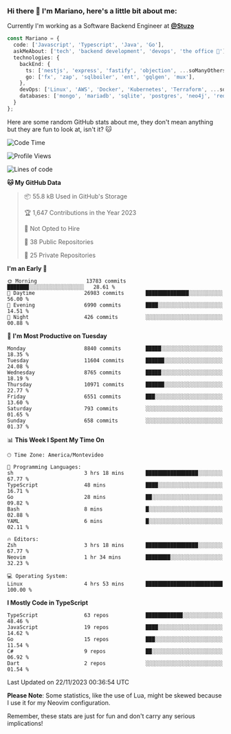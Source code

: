 ### Hi there 👋 I'm Mariano, here's a little bit about me:

Currently I'm working as a Software Backend Engineer at [**@Stuzo**](https://www.stuzo.com/)

```ts
const Mariano = {
  code: ['Javascript', 'Typescript', 'Java', 'Go'],
  askMeAbout: ['tech', 'backend development', 'devops', 'the office 💼'],
  technologies: {
    backEnd: {
      ts: ['nestjs', 'express', 'fastify', 'objection', ...soManyOthersFrameworks],
      go: ['fx', 'zap', 'sqlboiler', 'ent', 'gqlgen', 'mux'],
    },
    devOps: ['Linux', 'AWS', 'Docker', 'Kubernetes', 'Terraform', ...soManyOthersTools],
    databases: ['mongo', 'mariadb', 'sqlite', 'postgres', 'neo4j', 'redis', ...],
  }
};
```

Here are some random GitHub stats about me, they don't mean anything but they are fun to look at, isn't it? 🐱

<!--START_SECTION:waka-->
![Code Time](http://img.shields.io/badge/Code%20Time-1%2C370%20hrs%2031%20mins-blue)

![Profile Views](http://img.shields.io/badge/Profile%20Views-0-blue)

![Lines of code](https://img.shields.io/badge/From%20Hello%20World%20I%27ve%20Written-12.1%20million%20lines%20of%20code-blue)

**🐱 My GitHub Data** 

> 📦 55.8 kB Used in GitHub's Storage 
 > 
> 🏆 1,647 Contributions in the Year 2023
 > 
> 🚫 Not Opted to Hire
 > 
> 📜 38 Public Repositories 
 > 
> 🔑 25 Private Repositories 
 > 
**I'm an Early 🐤** 

```text
🌞 Morning                13783 commits       ███████░░░░░░░░░░░░░░░░░░   28.61 % 
🌆 Daytime                26983 commits       ██████████████░░░░░░░░░░░   56.00 % 
🌃 Evening                6990 commits        ████░░░░░░░░░░░░░░░░░░░░░   14.51 % 
🌙 Night                  426 commits         ░░░░░░░░░░░░░░░░░░░░░░░░░   00.88 % 
```
📅 **I'm Most Productive on Tuesday** 

```text
Monday                   8840 commits        █████░░░░░░░░░░░░░░░░░░░░   18.35 % 
Tuesday                  11604 commits       ██████░░░░░░░░░░░░░░░░░░░   24.08 % 
Wednesday                8765 commits        █████░░░░░░░░░░░░░░░░░░░░   18.19 % 
Thursday                 10971 commits       ██████░░░░░░░░░░░░░░░░░░░   22.77 % 
Friday                   6551 commits        ███░░░░░░░░░░░░░░░░░░░░░░   13.60 % 
Saturday                 793 commits         ░░░░░░░░░░░░░░░░░░░░░░░░░   01.65 % 
Sunday                   658 commits         ░░░░░░░░░░░░░░░░░░░░░░░░░   01.37 % 
```


📊 **This Week I Spent My Time On** 

```text
🕑︎ Time Zone: America/Montevideo

💬 Programming Languages: 
sh                       3 hrs 18 mins       █████████████████░░░░░░░░   67.77 % 
TypeScript               48 mins             ████░░░░░░░░░░░░░░░░░░░░░   16.71 % 
Go                       28 mins             ██░░░░░░░░░░░░░░░░░░░░░░░   09.82 % 
Bash                     8 mins              █░░░░░░░░░░░░░░░░░░░░░░░░   02.88 % 
YAML                     6 mins              █░░░░░░░░░░░░░░░░░░░░░░░░   02.11 % 

🔥 Editors: 
Zsh                      3 hrs 18 mins       █████████████████░░░░░░░░   67.77 % 
Neovim                   1 hr 34 mins        ████████░░░░░░░░░░░░░░░░░   32.23 % 

💻 Operating System: 
Linux                    4 hrs 53 mins       █████████████████████████   100.00 % 
```

**I Mostly Code in TypeScript** 

```text
TypeScript               63 repos            ████████████░░░░░░░░░░░░░   48.46 % 
JavaScript               19 repos            ████░░░░░░░░░░░░░░░░░░░░░   14.62 % 
Go                       15 repos            ███░░░░░░░░░░░░░░░░░░░░░░   11.54 % 
C#                       9 repos             ██░░░░░░░░░░░░░░░░░░░░░░░   06.92 % 
Dart                     2 repos             ░░░░░░░░░░░░░░░░░░░░░░░░░   01.54 % 
```




 Last Updated on 22/11/2023 00:36:54 UTC
<!--END_SECTION:waka-->

**Please Note**: Some statistics, like the use of Lua, might be skewed because I use it for my Neovim configuration.

Remember, these stats are just for fun and don't carry any serious implications!
